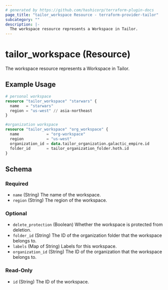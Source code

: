 ```yaml
---
# generated by https://github.com/hashicorp/terraform-plugin-docs
page_title: "tailor_workspace Resource - terraform-provider-tailor"
subcategory: ""
description: |-
  The workspace resource represents a Workspace in Tailor.
---
```


# tailor_workspace (Resource)

The workspace resource represents a Workspace in Tailor.

## Example Usage

```terraform
# personal workspace
resource "tailor_workspace" "starwars" {
  name   = "starwars"
  region = "us-west" // asia-northeast
}

#organization workspace
resource "tailor_workspace" "org_workspace" {
  name            = "org-workspace"
  region          = "us-west"
  organization_id = data.tailor_organization.galactic_empire.id
  folder_id       = tailor_organization_folder.hoth.id
}
```

<!-- schema generated by tfplugindocs -->
## Schema

### Required

- `name` (String) The name of the workspace.
- `region` (String) The region of the workspace.

### Optional

- `delete_protection` (Boolean) Whether the workspace is protected from deletion.
- `folder_id` (String) The ID of the organization folder that the workspace belongs to.
- `labels` (Map of String) Labels for this workspace.
- `organization_id` (String) The ID of the organization that the workspace belongs to.

### Read-Only

- `id` (String) The ID of the workspace.
